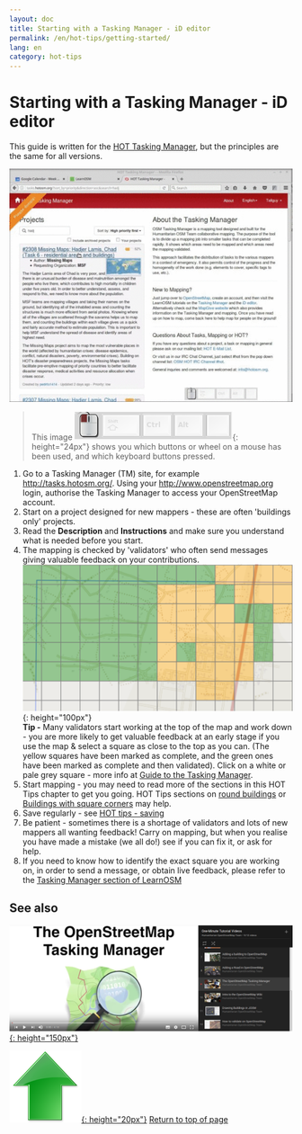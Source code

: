 ```yaml
---
layout: doc
title: Starting with a Tasking Manager - iD editor
permalink: /en/hot-tips/getting-started/
lang: en
category: hot-tips
---
```


Starting with a Tasking Manager - iD editor
============

<!-- > This guide may be downloaded as [tm_starting_en.odt](/files/tm_starting_en.odt) or [tm_starting_en.pdf](/files/tm_starting_en.pdf)  
> Created 2016-10-30  -->

This guide is written for the [HOT Tasking Manager](http://tasks.hotosm.org/), but the principles are the same for all versions.  

![TM Start][]

> This image ![keymon]{: height="24px"} shows you which buttons or wheel on a mouse has been used, and which keyboard buttons pressed.  

1. Go to a Tasking Manager (TM) site, for example <http://tasks.hotosm.org/>. Using your <http://www.openstreetmap.org> login, authorise the Tasking Manager to access your OpenStreetMap account.  
2.  Start on a project designed for new mappers - these are often 'buildings only' projects.  
3.  Read the **Description** and **Instructions** and make sure you understand what is needed before you start. 
4.  The mapping is checked by 'validators' who often send messages giving valuable feedback on your contributions.  
![TM-start-at-top]{: height="100px"}  
**Tip -** Many validators start working at the top of the map and work down - you are more likely to get valuable feedback at an early stage if you use the map & select a square as close to the top as you can. (The yellow squares have been marked as complete, and the green ones have been marked as complete and then validated). Click on a white or pale grey square - more info at [Guide to the Tasking Manager](/en/coordination/tasking-manager/).  
5.  Start mapping - you may need to read more of the sections in this HOT Tips chapter to get you going. HOT Tips sections on [round buildings](/en/hot-tips/tracing-round-buildings/) or [Buildings with square corners](/en/hot-tips/tracing-rectangular-buildings/) may help.  
6.  Save regularly - see [HOT tips - saving](/en/hot-tips/saving/)  
4.  Be patient - sometimes there is a shortage of validators and lots of new mappers all wanting feedback! Carry on mapping, but when you realise you have made a mistake (we all do!) see if you can fix it, or ask for help.  
5.  If you need to know how to identify the exact square you are working on, in order to send a message, or obtain live feedback, please refer to the [Tasking Manager section of LearnOSM](/en/coordination/tasking-manager/#referring-to-a-particular-square-when-sending-an-email)  

See also  
---------

[![OSM-TM-video]{: height="150px"}](https://www.youtube.com/watch?v=_feTGQXLf_M&list=PLb9506_-6FMHZ3nwn9heri3xjQKrSq1hN&index=9 "Humanitarian OpenStreetMap Team - Tasking Manager Tutorial Videos")  

[![arrow-up]{: height="20px"}](/en/hot-tips/getting-started/ "Return to top of page") [Return to top of page](/en/hot-tips/getting-started/ "Return to top of page")

[TM-start-at-top]:/images/hot-tips/TM-start-at-top-1.png
[TM Start]:/images/hot-tips/tm_start.gif
[keymon]:/images/hot-tips/keymon.png
[mark task as done]:/images/hot-tips/mark-task-as-done.png
[OSM-TM-video]: /images/hot-tips/OSM-TM-video.png "Humanitarian OpenStreetMap Team - Tasking Manager Tutorial Videos"
[arrow-up]: /images/arrow-up.png
